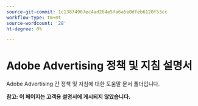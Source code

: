 ```yaml
---
source-git-commit: 1c13874967ec4ad264e5fa6a5e0dfeb6120f53cc
workflow-type: tm+mt
source-wordcount: '28'
ht-degree: 0%

---
```

# Adobe Advertising 정책 및 지침 설명서

Adobe Advertising 간 정책 및 지침에 대한 도움말 문서 폴더입니다.

**참고: 이 페이지는 고객용 설명서에 게시되지 않았습니다.**
